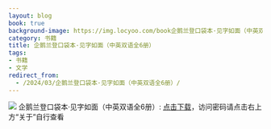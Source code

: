```yaml
---
layout: blog
book: true
background-image: https://img.locyoo.com/book企鹅兰登口袋本·见字如面（中英双语全6册）.jpg
category: 书籍
title: 企鹅兰登口袋本·见字如面（中英双语全6册）
tags:
- 书籍
- 文学
redirect_from:
  - /2024/03/企鹅兰登口袋本·见字如面（中英双语全6册）/
---
```

![](https://img.locyoo.com/book企鹅兰登口袋本·见字如面（中英双语全6册）.jpg)
企鹅兰登口袋本·见字如面（中英双语全6册）: <a name = "ref1" href="https://url18.ctfile.com/f/50983618-1418307971-00a5c2?p=3619">点击下载</a>，访问密码请点击右上方“关于”自行查看